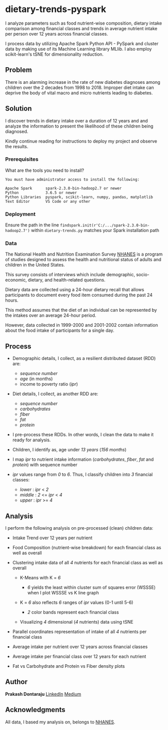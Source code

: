 # dietary-trends-pyspark
 
I analyze parameters such as food nutrient-wise composition, dietary intake comparison among financial classes and trends in average nutrient intake per person over 12 years across financial classes.

I process data by utilizing Apache Spark Python API - PySpark and cluster data by making use of its Machine Learning library MLlib. I also employ scikit-learn's tSNE for dimensionality reduction. 


## Problem

There is an alarming increase in the rate of new diabetes diagnoses among children over the 2 decades from 1998 to 2018. Improper diet intake can deprive the body of vital macro and micro nutrients leading to diabetes.


## Solution

I discover trends in dietary intake over a duration of 12 years and and analyze the information to present the likelihood of these children being diagnosed.

Kindly continue reading for instructions to deploy my project and observe the results.


### Prerequisites

What are the tools you need to install?

```
You must have administrator access to install the following:

Apache Spark      spark-2.3.0-bin-hadoop2.7 or newer
Python            3.6.5 or newer
Python Libraries  pyspark, scikit-learn, numpy, pandas, matplotlib
Text Editor       VS Code or any other
```


### Deployment

Ensure the path in the line ```findspark.init(r'C:/.../spark-2.3.0-bin-hadoop2.7')``` within ```dietary-trends.py``` matches your Spark installation path


### Data

The National Health and Nutrition Examination Survey [NHANES](https://wwwn.cdc.gov/nchs/nhanes/) is a program of studies designed to assess the health and nutritional status of adults and children in the United States.

This survey consists of interviews which include demographic, socio-economic, dietary, and health-related questions.

Dietary data are collected using a 24-hour dietary recall that allows participants to document every food item consumed during the past 24 hours.

This method assumes that the diet of an individual can be represented by the intakes over an average 24-hour period.

However, data collected in 1999-2000 and 2001-2002 contain information about the food intake of participants for a single day.


## Process

* Demographic details, I collect, as a resilient distributed dataset (RDD) are:
  - *sequence number*
  - *age* (in months)
  - income to poverty ratio (*ipr*)

* Diet details, I collect, as another RDD are:
  - *sequence number*
  - *carbohydrates*
  - *fiber*
  - *fat*
  - *protein*

* I pre-process these RDDs. In other words, I clean the data to make it ready for analysis.

* Children, I identify as, age under *13 years* (*156 months*)

* I map *ipr* to nutrient intake information (*carbohydrates*, *fiber*, *fat* and *protein*) with sequence number

* *ipr* values range from *0* to *6*. Thus, I classify children into *3* financial classes:
  - *lower*   :  *ipr* < *2*
  - *middle*  :  *2* <= *ipr* < *4*
  - *upper*   :  *ipr* >= *4*


## Analysis

I perform the following analysis on pre-processed (clean) children data:

* Intake Trend over 12 years per nutrient

* Food Composition (nutrient-wise breakdown) for each financial class as well as overall

* Clustering intake data of all *4* nutrients for each financial class as well as overall
  + K-Means with K = *6*
    - *6* yields the least within cluster sum of squares error (WSSSE) when I plot WSSSE vs K line graph

  + K = *6* also reflects *6* ranges of *ipr* values (0-1 until 5-6)
    - *2* color bands represent each financial class
  
  + Visualizing *4* dimensional (*4* nutrients) data using tSNE

* Parallel coordinates representation of intake of all *4* nutrients per financial class

* Average intake per nutrient over 12 years across financial classes

* Average intake per financial class over 12 years for each nutrient

* Fat vs Carbohydrate and Protein vs Fiber density plots


## Author

**Prakash Dontaraju** [LinkedIn](https://www.linkedin.com/in/prakashdontaraju) [Medium](https://medium.com/@wittygrit)


## Acknowledgments

All data, I based my analysis on, belongs to [NHANES](https://www.cdc.gov/nchs/nhanes/index.htm).